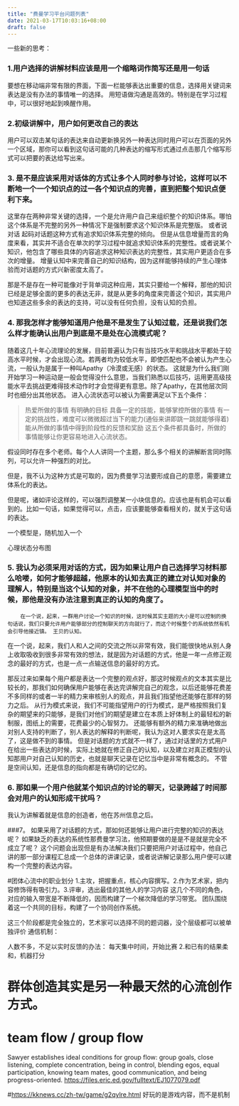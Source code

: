 ```yaml
---
title: "费曼学习平台问题列表"
date: 2021-03-17T10:03:16+08:00
draft: false
---
```


一些新的思考：
### 1.用户选择的讲解材料应该是用一个缩略词作简写还是用一句话
 要想在移动端非常有限的界面，下面一栏能够表达出重要的信息，选择用关键词来表达是没有办法的事情唯一的选择。 用短语做沟通是高效的。特别是在学习过程中，可以很好地起到唤醒作用。
### 2.初级讲解中，用户如何更改自己的表达
  用户可以双击某句话的表达来自动更新换另外一种表达同时用户可以在页面的另外一个区域，那你可以看到这句话可能的几种表达的缩写形式通过点击那几个缩写形式可以把要的表达给写出来。

### 3. 是不是应该采用对话体的方式让多个人同时参与讨论，这样可以不断地一个一个知识点的过一各个知识点的完善，直到把整个知识点便利下来。 
  这里存在两种非常关键的选择，一个是允许用户自己来组织整个的知识体系。哪怕这个体系是不完整的另外一种情况下是强制要求这个知识体系是完整版。 或者说对话 起码对话题这种方式有追求知识体系完整的倾向。 
但是从信息增量而言的角度来看，其实并不适合在单次的学习过程中就追求知识体系的完整性。或者说某个知识，他包含了哪些具体的内容追求这种知识表达的完整性，其实用户更适合在多次的增量。 增量认知中来完善自己的知识结构，因为这样能够持续的产生心理体验而对话题的方式兴新密度太高了。

那是不是存在一种可能像对于背单词这种应用，其实只要给一个解释，那他的知识已经是足够全面的更多的表达无非，就是从更多的角度来完善这个知识，其实用户也知道这些多余的表达的支持，可以没有任何负担，没有认知的负担。

### 4. 那我怎样才能够知道用户他是不是发生了认知过载，还是说我们怎么样才能确认出用户到底是不是处在心流模式呢？
随着这几十年心流理论的发展，目前普遍认为只有当技巧水平和挑战水平都处于较高水平时候，才会出现心流。若两者均为较低水平，即使匹配也不会被认为产生心流，一般认为是属于一种叫Apathy（冷漠或无感）的状态。
这就是为什么我们刚开始学习一种运动是一般会觉得没什么意思，当我们熟悉以后技巧，运用更高级技能水平去挑战更难得技术动作时才会觉得更有意思。除了Apathy，在其他层次同时也细分出其他状态。
进入心流状态可以被认为需要满足以下五个条件：
<blockquote>热爱所做的事情
有明确的目标
具备一定的技能，能够掌控所做的事情
有一定的挑战性，难度可以微微超过当下的能力(通俗来讲即跳一跳就能够得着)
能从所做的事情中得到阶段性的反馈和奖励
这五个条件都具备时，所做的事情能够让你更容易地进入心流状态。</blockquote>


假设同时存在多个老师。每个人人讲同一个主题，那么多个相关的讲解断言同时陈列，可以允许一种强烈的对比。

但是，我不认为这种方式是可取的，因为费曼学习法要形成自己的意愿，需要建立体系化的表达。

但是呢，诸如评论这样的，可以强烈调整某一小块信息的。应该也是有机会可以看到的。比如一句话，如果觉得可以，点击，应该要能够查看相关的，就关于这句话的表达。

一个模型是，随机加入一个

心理状态分布图


### 5. 我认为必须采用对话的方式，因为如果让用户自己选择学习材料那么哈喽，如何才能够超越，他原本的认知去真正的建立对认知对象的理解人，特别是当这个认知的对象，并不在他的心理模型当中的时候，那他是没有办法注意到真正的认知的角度了。
		在一个说，起来，一群用户讨论一个知识的时候，这时候其实主题的大小是可以控制的换句话说，我们只要允许用户能够部分的控制聊天的方向就行了，而这个时候整个的系统依然有机会引导他接近镇。 王贝的认知。
在一个说，起来，我们人和人之间的交流之所以非常有效，我们能很快地从别人身上收取吸收到很多非常有效的想法，就是因为对话题的方式，他是一年一点修正观念的最好的方式，也是一点一点输送信息的最好的方式。

那反过来如果每个用户都是表达一个完整的观点好，那这时候观点的文本其实是比较长的，那我们如何确保用户能够在表达完讲解完自己的观念，以后还能够花费差不多同样的或者一半的精力来审核别人的观点，并且我们指望他还能够在那样的努力之后。
从行为模式来说，我们不可能指望用户的行为模式，是严格按照我们复杂的期望来的只能够，是我们对他们的期望是建立在本质上好体制上的最轻松的新制服，图纸上的需要，花费最少的心智努力。
 还能够有额外的精力来准确地做出对别人支持的判断了，别人表达的解释的判断呢，我认为这对人要求实在是太高了，这是做不到的事情。 但是对话题的方式就不一样了，通过对话里的方式用户在给出一些表达的时候，实际上她就在修正自己的认知，以及建立对真正模型的认知那用户对自己认知的历史，也就是聊天记录在记忆当中是非常有概念的。 不管是空间认知，还是信息的指向都是有确切的记忆的。

### 6. 那如果一个用户他就某个知识点的讨论的聊天，记录跨越了时间那会对用户的认知形成干扰吗？
我认为讲解着就是信息的创造者，他在苏州信息之后。


###7。 如果采用了对话题的方式，那如何还能够让用户进行完整的知识的表达呢？ 如果缺乏的表达的系统性那费曼学习法，他预期要做的是是不是就是完全不成立了呢？
 这个问题会出现但是有办法解决我们只要把用户对话过程中，他自己讲的那一部分课程汇总成一个总体的讲课记录，或者说讲解记录那么用户便可以建构一个完整的表达内容。

#团体心流中的职业划分
1.主攻，把握重点，核心内容撰写。2.作为艺术家，把内容修饰得有吸引力。3.评审，选出最佳的其他人的学习内容
这几个不同的角色，对应的输入带宽是不断降低的，因而构建了一个梯次降低的学习带宽。
团队围绕着这一个共同的目标，构建了一个协同创作系统。

这三个阶段都是完全独立的，艺术家可以选择不同的题词器，没个层级都可以被单独评价
通信机制：

人数不多，不足以实时反馈的办法：
每天集中时间，开始比赛
2.和已有的结果柔和，机器打分

# 群体创造其实是另一种最天然的心流创作方式。
# team flow / group flow 
Sawyer establishes ideal conditions for
group flow: group goals, close listening, complete concentration, being
in control, blending egos, equal participation, knowing team mates, good
communication, and being progress-oriented. 
https://files.eric.ed.gov/fulltext/EJ1077079.pdf

#https://kknews.cc/zh-tw/game/g2qylre.html
好玩的是游戏内容，而不是机制
